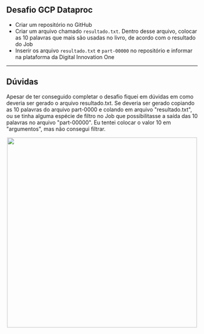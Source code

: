 ## Desafio GCP Dataproc

* Criar um repositório no GitHub
* Criar um arquivo chamado `resultado.txt`. Dentro desse arquivo, colocar as 10 palavras que mais são usadas no livro, de acordo com o resultado do Job
* Inserir os arquivo `resultado.txt` e `part-00000` no repositório e informar na plataforma da Digital Innovation One

***

## Dúvidas

Apesar de ter conseguido completar o desafio fiquei em dúvidas em como deveria ser gerado o arquivo resultado.txt. Se deveria ser gerado copiando as 10 palavras do arquivo part-0000 e colando em arquivo "resultado.txt", ou se tinha alguma espécie de filtro no Job que possibilitasse a saída das 10 palavras no arquivo "part-00000". Eu tentei colocar o valor 10 em "argumentos", mas não consegui filtrar. 

<p align="center"><img src="C:\Users\junio\OneDrive\Área de Trabalho\Edivaldo\Bootcamps\1.Bootcamp_Cognizant\job.png" width="500"></p>







